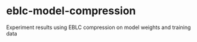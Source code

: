 # eblc-model-compression
Experiment results using EBLC compression on model weights and training data
